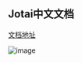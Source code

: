 ## Jotai中文文档

[文档地址](https://lecepin.github.io/jotai-docs-cn/)

![image](https://user-images.githubusercontent.com/11046969/211781972-273b91f7-3da9-43e7-8b61-c0c2e0589a34.png)





